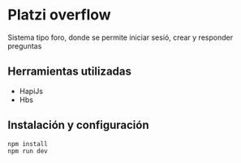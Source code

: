# Platzi overflow

Sistema tipo foro, donde se permite iniciar sesió, crear y responder preguntas

## Herramientas utilizadas

- HapiJs
- Hbs

## Instalación y configuración

```
npm install
npm run dev
```